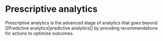 # Prescriptive analytics

Prescriptive analytics is the advanced stage of analytics that goes beyond [[Predictive analytics|predictive analytics]] by providing recommendations for actions to optimize outcomes. 
